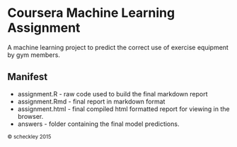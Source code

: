 # Coursera Machine Learning Assignment

A machine learning project to predict the correct use of exercise equipment by gym members.

## Manifest
* assignment.R - raw code used to build the final markdown report
* assignment.Rmd - final report in markdown format
* assignment.html - final compiled html formatted report for viewing in the browser.
* answers - folder containing the final model predictions.

<small> © scheckley 2015 </small>